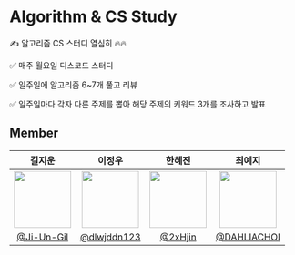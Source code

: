 # Algorithm & CS Study

✍️ 알고리즘 CS 스터디 열심히 🔥🔥

✅ 매주 월요일 디스코드 스터디

✅ 일주일에 알고리즘 6~7개 풀고 리뷰

✅ 일주일마다 각자 다른 주제를 뽑아 해당 주제의 키워드 3개를 조사하고 발표 


## Member

|길지운|이정우|한혜진|최예지|
|:-:|:-:|:-:|:-:|
|<img src="https://github.com/Ji-Un-Gil.png" width=100>|<img src="https://github.com/dlwjddn123.png" width=100>|<img src="https://github.com/2xHjin.png" width=100>|<img src="https://github.com/DAHLIACHOI.png" width=100>|
|[@Ji-Un-Gil](https://github.com/Ji-Un-Gil)|[@dlwjddn123](https://github.com/dlwjddn123)|[@2xHjin](https://github.com/2xHjin)|[@DAHLIACHOI](https://github.com/DAHLIACHOI)|

